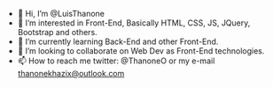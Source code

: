 - 👋 Hi, I’m @LuisThanone
- 👀 I’m interested in Front-End, Basically HTML, CSS, JS, JQuery, Bootstrap and others.
- 🌱 I’m currently learning Back-End and other Front-End.
- 💞️ I’m looking to collaborate on Web Dev as Front-End technologies.
- 📫 How to reach me twitter: @ThanoneO or my e-mail thanonekhazix@outlook.com

<!---
LuisThanone/LuisThanone is a ✨ special ✨ repository because its `README.md` (this file) appears on your GitHub profile.
You can click the Preview link to take a look at your changes.
--->
